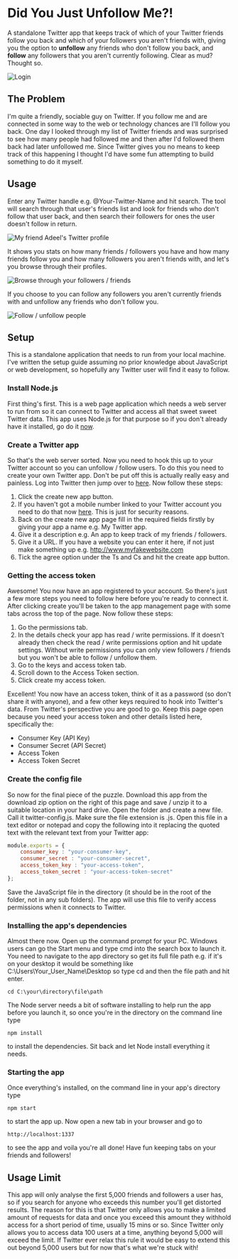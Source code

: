 # Did You Just Unfollow Me?!
A standalone Twitter app that keeps track of which of your Twitter friends follow you back and which of your followers you aren't friends with, giving you the option to <strong>unfollow</strong> any friends who don't follow you back, and <strong>follow</strong> any followers that you aren't currently following. Clear as mud? Thought so.

![Login](http://mikedigitize.com/img/djjufm/dyjufm1.jpg "Login")

## The Problem
I'm quite a friendly, sociable guy on Twitter. If you follow me and are connected in some way to the web or technology chances are I'll follow you back. One day I looked through my list of Twitter friends and was surprised to see how many people had followed me and then after I'd followed them back had later unfollowed me. Since Twitter gives you no means to keep track of this happening I thought I'd have some fun attempting to build something to do it myself.

## Usage
Enter any Twitter handle e.g. @Your-Twitter-Name and hit search. The tool will search through that user's friends list and look for friends who don't follow that user back, and then search their followers for ones the user doesn't follow in return.

![My friend Adeel's Twitter profile](http://mikedigitize.com/img/djjufm/dyjufm2.jpg "Seems my friend Adeel doesn't follow many people!")

It shows you stats on how many friends / followers you have and how many friends follow you and how many followers you aren't friends with, and let's you browse through their profiles.

![Browse through your followers / friends](http://mikedigitize.com/img/djjufm/dyjufm3.jpg "Browse through your followers / friends")

If you choose to you can follow any followers you aren't currently friends with and unfollow any friends who don't follow you.

![Follow / unfollow people](http://mikedigitize.com/img/djjufm/dyjufm4.jpg "Follow / unfollow people")

## Setup
This is a standalone application that needs to run from your local machine. I've written the setup guide assuming no prior knowledge about JavaScript or web development, so hopefully any Twitter user will find it easy to follow.

### Install Node.js
First thing's first. This is a web page application which needs a web server to run from so it can connect to Twitter and access all that sweet sweet Twitter data. This app uses Node.js for that purpose so if you don't already have it installed, go do it [now](https://nodejs.org/download/).

### Create a Twitter app
So that's the web server sorted. Now you need to hook this up to your Twitter account so you can unfollow / follow users. To do this you need to create your own Twitter app. Don't be put off this is actually really easy and painless. Log into Twitter then jump over to [here](https://apps.twitter.com/). Now follow these steps:

1. Click the create new app button.
2. If you haven't got a mobile number linked to your Twitter account you need to do that now [here](https://twitter.com/settings/devices). This is just for security reasons.
3. Back on the create new app page fill in the required fields firstly by giving your app a name e.g. My Twitter app.
4. Give it a description e.g. An app to keep track of my friends / followers.
5. Give it a URL. If you have a website you can enter it here, if not just make something up e.g. http://www.myfakewebsite.com
6. Tick the agree option under the Ts and Cs and hit the create app button.

### Getting the access token
Awesome! You now have an app registered to your account. So there's just a few more steps you need to follow here before you're ready to connect it. After clicking create you'll be taken to the app management page with some tabs across the top of the page. Now follow these steps:

1. Go the permissions tab.
2. In the details check your app has read / write permissions. If it doesn't already then check the read / write permissions option and hit update settings. Without write permissions you can only view followers / friends but you won't be able to follow / unfollow them.
3. Go to the keys and access token tab.
4. Scroll down to the Access Token section.
5. Click create my access token.

Excellent! You now have an access token, think of it as a password (so don't share it with anyone), and a few other keys required to hook into Twitter's data. From Twitter's perspective you are good to go. Keep this page open because you need your access token and other details listed here, specifically the:

* Consumer Key (API Key)
* Consumer Secret (API Secret)
* Access Token
* Access Token Secret

### Create the config file
So now for the final piece of the puzzle. Download this app from the download zip option on the right of this page and save / unzip it to a suitable location in your hard drive. Open the folder and create a new file. Call it twitter-config.js. Make sure the file extension is .js. Open this file in a text editor or notepad and copy the following into it replacing the quoted text with the relevant text from your Twitter app:

```javascript
module.exports = {
    consumer_key : "your-consumer-key",
    consumer_secret : "your-consumer-secret",
    access_token_key : "your-access-token",
    access_token_secret : "your-access-token-secret"
};
```

Save the JavaScript file in the directory (it should be in the root of the folder, not in any sub folders). The app will use this file to verify access permissions when it connects to Twitter. 

### Installing the app's dependencies
Almost there now. Open up the command prompt for your PC. Windows users can go the Start menu and type cmd into the search box to launch it. You need to navigate to the app directory so get its full file path e.g. if it's on your desktop it would be something like C:\Users\Your_User_Name\Desktop so type cd and then the file path and hit enter. 

```unix
cd C:\your\directory\file\path
```

The Node server needs a bit of software installing to help run the app before you launch it, so once you're in the directory on the command line type

```unix
npm install
```

to install the dependencies. Sit back and let Node install everything it needs.

### Starting the app
Once everything's installed, on the command line in your app's directory type

```unix
npm start
```

to start the app up. Now open a new tab in your browser and go to 

```unix
http://localhost:1337
```

to see the app and voila you're all done! Have fun keeping tabs on your friends and followers!

## Usage Limit
This app will only analyse the first 5,000 friends and followers a user has, so if you search for anyone who exceeds this number you'll get distorted results. The reason for this is that Twitter only allows you to make a limited amount of requests for data and once you exceed this amount they withhold access for a short period of time, usually 15 mins or so. Since Twitter only allows you to access data 100 users at a time, anything beyond 5,000 will exceed the limit. If Twitter ever relax this rule it would be easy to extend this out beyond 5,000 users but for now that's what we're stuck with!
